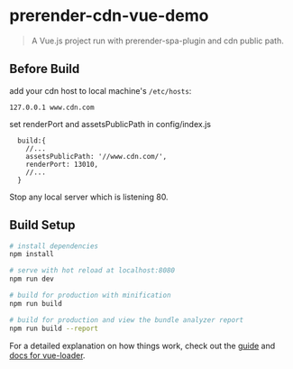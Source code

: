 # prerender-cdn-vue-demo

> A Vue.js project run with prerender-spa-plugin and cdn public path.

## Before Build

add your cdn host to local machine's `/etc/hosts`:
```
127.0.0.1 www.cdn.com
```

set renderPort and assetsPublicPath in config/index.js
```
  build:{
    //...
    assetsPublicPath: '//www.cdn.com/',
    renderPort: 13010,
    //...
  }
```
Stop any local server which is listening 80.


## Build Setup

``` bash
# install dependencies
npm install

# serve with hot reload at localhost:8080
npm run dev

# build for production with minification
npm run build

# build for production and view the bundle analyzer report
npm run build --report
```

For a detailed explanation on how things work, check out the [guide](http://vuejs-templates.github.io/webpack/) and [docs for vue-loader](http://vuejs.github.io/vue-loader).
